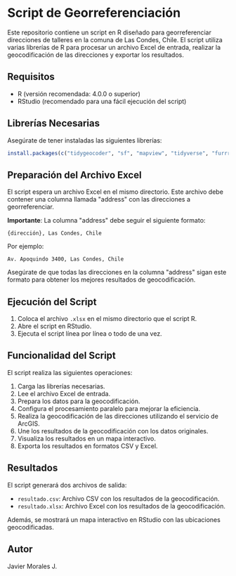 # Script de Georreferenciación

Este repositorio contiene un script en R diseñado para georreferenciar direcciones de talleres en la comuna de Las Condes, Chile. El script utiliza varias librerías de R para procesar un archivo Excel de entrada, realizar la geocodificación de las direcciones y exportar los resultados.

## Requisitos

- R (versión recomendada: 4.0.0 o superior)
- RStudio (recomendado para una fácil ejecución del script)

## Librerías Necesarias

Asegúrate de tener instaladas las siguientes librerías:

```r
install.packages(c("tidygeocoder", "sf", "mapview", "tidyverse", "furrr", "tictoc", "readxl"))
```

## Preparación del Archivo Excel

El script espera un archivo Excel en el mismo directorio. Este archivo debe contener una columna llamada "address" con las direcciones a georreferenciar.

**Importante**: La columna "address" debe seguir el siguiente formato:

```
{dirección}, Las Condes, Chile
```

Por ejemplo:
```
Av. Apoquindo 3400, Las Condes, Chile
```

Asegúrate de que todas las direcciones en la columna "address" sigan este formato para obtener los mejores resultados de geocodificación.

## Ejecución del Script

1. Coloca el archivo `.xlsx` en el mismo directorio que el script R.
2. Abre el script en RStudio.
3. Ejecuta el script línea por línea o todo de una vez.

## Funcionalidad del Script

El script realiza las siguientes operaciones:

1. Carga las librerías necesarias.
2. Lee el archivo Excel de entrada.
3. Prepara los datos para la geocodificación.
4. Configura el procesamiento paralelo para mejorar la eficiencia.
5. Realiza la geocodificación de las direcciones utilizando el servicio de ArcGIS.
6. Une los resultados de la geocodificación con los datos originales.
7. Visualiza los resultados en un mapa interactivo.
8. Exporta los resultados en formatos CSV y Excel.

## Resultados

El script generará dos archivos de salida:

- `resultado.csv`: Archivo CSV con los resultados de la geocodificación.
- `resultado.xlsx`: Archivo Excel con los resultados de la geocodificación.

Además, se mostrará un mapa interactivo en RStudio con las ubicaciones geocodificadas.

## Autor

Javier Morales J.
